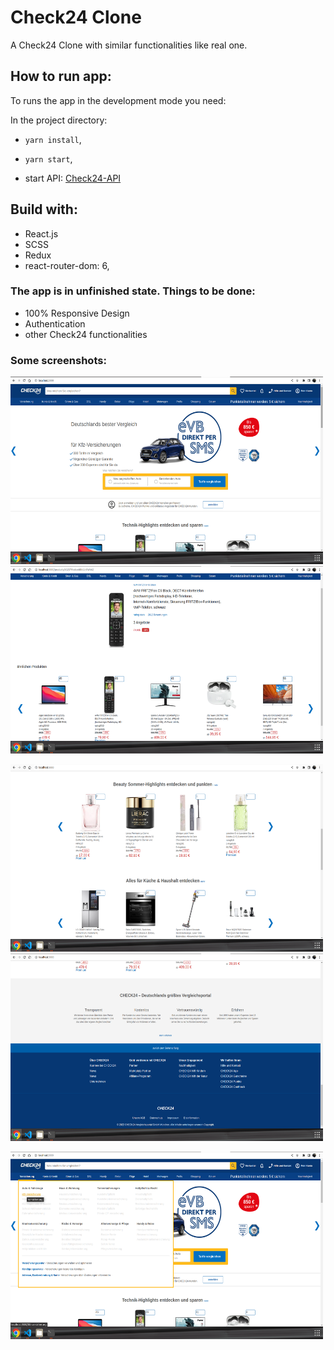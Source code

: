 # Check24 Clone

A Check24 Clone with similar functionalities like real one.

## How to run app:

To runs the app in the development mode you need:

In the project directory:

- `yarn install`, 

- `yarn start`,

- start API: [Check24-API](https://github.com/dofu89/check24-API)


## Build with:

- React.js
- SCSS
- Redux
- react-router-dom: 6,

### The app is in unfinished state. Things to be done:

- 100% Responsive Design
- Authentication
- other Check24 functionalities

### Some screenshots:

<p>
  <img src="https://github.com/dofu89/check24-clone/blob/main/src/screenshots/screenshot.png" width="500" height="300">
  <img src="https://github.com/dofu89/check24-clone/blob/main/src/screenshots/screenshot-1.png" width="500" height="300">
</p>
<p>
 <img src="https://github.com/dofu89/check24-clone/blob/main/src/screenshots/screenshot-2.png" width="500" height="300">
  <img src="https://github.com/dofu89/check24-clone/blob/main/src/screenshots/screenshot-3.png" width="500" height="300">
</p>
<p>
  <img src="https://github.com/dofu89/check24-clone/blob/main/src/screenshots/screenshot-4.png" width="500" height="300">
</p>

